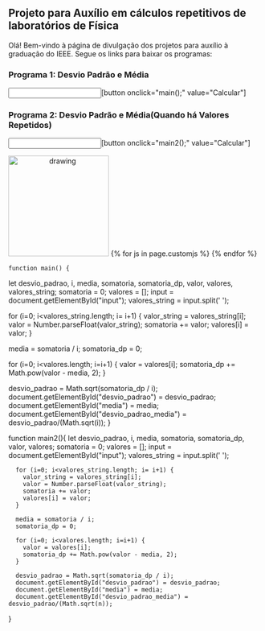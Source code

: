 ## Projeto para Auxílio em cálculos repetitivos de laboratórios de Física

Olá! Bem-vindo à página de divulgação dos projetos para auxílio à graduação do IEEE. Segue os links para baixar os programas:


### Programa 1: Desvio Padrão e Média<!--(https://github.com/rafaelsiqueira100/ProjetoLabFisica/raw/gh-pages/desvio_padrao.zip)-->
<input type="text">[button onclick="main();" value="Calcular"]

### Programa 2: Desvio Padrão e Média(Quando há Valores Repetidos)<!--(https://github.com/rafaelsiqueira100/ProjetoLabFisica/raw/gh-pages/desvio_padrao_repetidos.zip)-->
<input type="text">[button onclick="main2();" value="Calcular"]


<!--[Logo](https://user-images.githubusercontent.com/20904543/178299055-027d25c3-5855-4793-b3d0-8dd10b66976a.png)-->
<img src="https://user-images.githubusercontent.com/20904543/178299055-027d25c3-5855-4793-b3d0-8dd10b66976a.png" alt="drawing" width="200" style="text-align: center"/>
{% for js in page.customjs %}
 <script async type="text/javascript" src="{{ js }}"></script>
 {% endfor %}
  
    function main() {
  let desvio_padrao, i, media, somatoria, somatoria_dp, valor, valores, valores_string; 
  somatoria = 0;
  valores = [];
  input = document.getElementById("input");
  valores_string = input.split(' ');

  for (i=0; i<valores_string.length; i= i+1) {
    valor_string = valores_string[i];
    valor = Number.parseFloat(valor_string);
    somatoria += valor;
    valores[i] = valor;
  }

  media = somatoria / i;
  somatoria_dp = 0;

  for (i=0; i<valores.length; i=i+1) {
    valor = valores[i];
    somatoria_dp += Math.pow(valor - media, 2);
  }

  desvio_padrao = Math.sqrt(somatoria_dp / i);
  document.getElementById("desvio_padrao") = desvio_padrao;
  document.getElementById("media") = media;
  document.getElementById("desvio_padrao_media") = desvio_padrao/(Math.sqrt(i));
}
    
  function main2(){
      let desvio_padrao, i, media, somatoria, somatoria_dp, valor, valores;
      somatoria = 0;
      valores = [];
      input = document.getElementById("input");
      valores_string = input.split(' ');

      for (i=0; i<valores_string.length; i= i+1) {
        valor_string = valores_string[i];
        valor = Number.parseFloat(valor_string);
        somatoria += valor;
        valores[i] = valor;
      }

      media = somatoria / i;
      somatoria_dp = 0;

      for (i=0; i<valores.length; i=i+1) {
        valor = valores[i];
        somatoria_dp += Math.pow(valor - media, 2);
      }

      desvio_padrao = Math.sqrt(somatoria_dp / i);
      document.getElementById("desvio_padrao") = desvio_padrao;
      document.getElementById("media") = media;
      document.getElementById("desvio_padrao_media") = desvio_padrao/(Math.sqrt(n));
  }
 
  </script>
